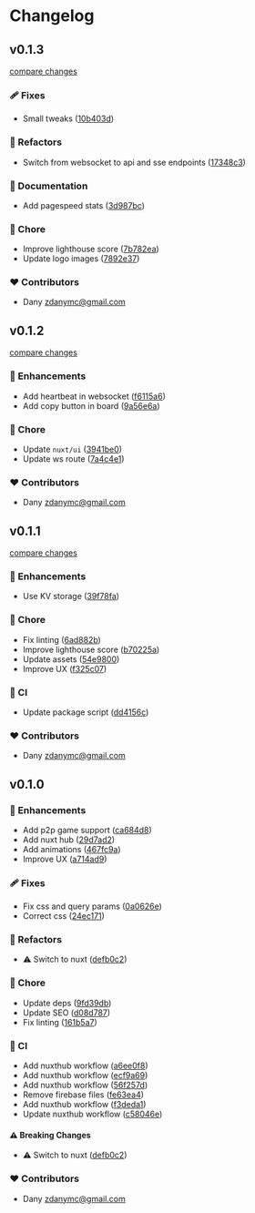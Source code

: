 # Changelog


## v0.1.3

[compare changes](https://github.com/zAlweNy26/ambo/compare/v0.1.2...v0.1.3)

### 🩹 Fixes

- Small tweaks ([10b403d](https://github.com/zAlweNy26/ambo/commit/10b403d))

### 💅 Refactors

- Switch from websocket to api and sse endpoints ([17348c3](https://github.com/zAlweNy26/ambo/commit/17348c3))

### 📖 Documentation

- Add pagespeed stats ([3d987bc](https://github.com/zAlweNy26/ambo/commit/3d987bc))

### 🏡 Chore

- Improve lighthouse score ([7b782ea](https://github.com/zAlweNy26/ambo/commit/7b782ea))
- Update logo images ([7892e37](https://github.com/zAlweNy26/ambo/commit/7892e37))

### ❤️ Contributors

- Dany <zdanymc@gmail.com>

## v0.1.2

[compare changes](https://github.com/zAlweNy26/ambo/compare/v0.1.1...v0.1.2)

### 🚀 Enhancements

- Add heartbeat in websocket ([f6115a6](https://github.com/zAlweNy26/ambo/commit/f6115a6))
- Add copy button in board ([9a56e6a](https://github.com/zAlweNy26/ambo/commit/9a56e6a))

### 🏡 Chore

- Update `nuxt/ui` ([3941be0](https://github.com/zAlweNy26/ambo/commit/3941be0))
- Update ws route ([7a4c4e1](https://github.com/zAlweNy26/ambo/commit/7a4c4e1))

### ❤️ Contributors

- Dany <zdanymc@gmail.com>

## v0.1.1

[compare changes](https://github.com/zAlweNy26/ambo/compare/v0.1.0...v0.1.1)

### 🚀 Enhancements

- Use KV storage ([39f78fa](https://github.com/zAlweNy26/ambo/commit/39f78fa))

### 🏡 Chore

- Fix linting ([6ad882b](https://github.com/zAlweNy26/ambo/commit/6ad882b))
- Improve lighthouse score ([b70225a](https://github.com/zAlweNy26/ambo/commit/b70225a))
- Update assets ([54e9800](https://github.com/zAlweNy26/ambo/commit/54e9800))
- Improve UX ([f325c07](https://github.com/zAlweNy26/ambo/commit/f325c07))

### 🤖 CI

- Update package script ([dd4156c](https://github.com/zAlweNy26/ambo/commit/dd4156c))

### ❤️ Contributors

- Dany <zdanymc@gmail.com>

## v0.1.0


### 🚀 Enhancements

- Add p2p game support ([ca684d8](https://github.com/zAlweNy26/ambo/commit/ca684d8))
- Add nuxt hub ([29d7ad2](https://github.com/zAlweNy26/ambo/commit/29d7ad2))
- Add animations ([467fc9a](https://github.com/zAlweNy26/ambo/commit/467fc9a))
- Improve UX ([a714ad9](https://github.com/zAlweNy26/ambo/commit/a714ad9))

### 🩹 Fixes

- Fix css and query params ([0a0626e](https://github.com/zAlweNy26/ambo/commit/0a0626e))
- Correct css ([24ec171](https://github.com/zAlweNy26/ambo/commit/24ec171))

### 💅 Refactors

- ⚠️  Switch to nuxt ([defb0c2](https://github.com/zAlweNy26/ambo/commit/defb0c2))

### 🏡 Chore

- Update deps ([9fd39db](https://github.com/zAlweNy26/ambo/commit/9fd39db))
- Update SEO ([d08d787](https://github.com/zAlweNy26/ambo/commit/d08d787))
- Fix linting ([161b5a7](https://github.com/zAlweNy26/ambo/commit/161b5a7))

### 🤖 CI

- Add nuxthub workflow ([a6ee0f8](https://github.com/zAlweNy26/ambo/commit/a6ee0f8))
- Add nuxthub workflow ([ecf9a69](https://github.com/zAlweNy26/ambo/commit/ecf9a69))
- Add nuxthub workflow ([56f257d](https://github.com/zAlweNy26/ambo/commit/56f257d))
- Remove firebase files ([fe63ea4](https://github.com/zAlweNy26/ambo/commit/fe63ea4))
- Add nuxthub workflow ([f3deda1](https://github.com/zAlweNy26/ambo/commit/f3deda1))
- Update nuxthub workflow ([c58046e](https://github.com/zAlweNy26/ambo/commit/c58046e))

#### ⚠️ Breaking Changes

- ⚠️  Switch to nuxt ([defb0c2](https://github.com/zAlweNy26/ambo/commit/defb0c2))

### ❤️ Contributors

- Dany <zdanymc@gmail.com>

